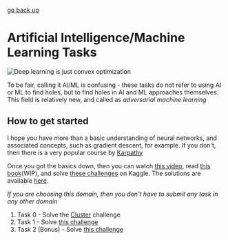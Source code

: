 [go back up](./..)
# Artificial Intelligence/Machine Learning  Tasks

![Deep learning is just convex optimization](/img/mlmeme.png)

To be fair, calling it AI/ML is confusing - these tasks do not refer to using AI or ML to find holes, but to find holes in AI and ML approaches themselves. This field is relatively new, and called as _adversarial machine learning_

## How to get started
I hope you have more than a basic understanding of neural networks, and associated concepts, such as gradient descent, for example.
If you don't, then there is a very popular course by [Karpathy](https://www.youtube.com/playlist?list=PLAqhIrjkxbuWI23v9cThsA9GvCAUhRvKZ)

Once you got the basics down, then you can watch [this video](https://www.youtube.com/watch?v=UyL3yN2R7hs), read [this book](https://adversarial-ml-tutorial.org/)(WIP), and solve [these challenges](https://www.kaggle.com/competitions/ai-village-capture-the-flag-defcon31/data) on Kaggle. The solutions are available [here](https://www.youtube.com/watch?v=PNqtaMyw8c4).

_If you are choosing this domain, then you don't have to submit any task in any other domain_
1. Task 0 - Solve the [Cluster](https://www.kaggle.com/code/moohax/ctf-starter-aiv) challenge
2. Task 1 - Solve [this challenge](https://github.com/JosephTLucas/HackThisAI/tree/main/challenge/easy_credit_check)
3. Task 2 (Bonus) - Solve [this challenge](https://github.com/JosephTLucas/HackThisAI/tree/main/challenge/medium_flying_pig)
